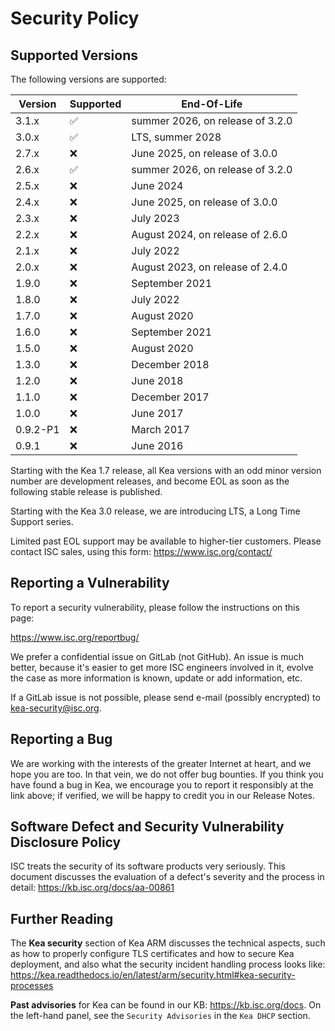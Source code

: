 # Security Policy

## Supported Versions

The following versions are supported:

| Version | Supported          | End-Of-Life                      |
| ------- | ------------------ | -------------------------------- |
| 3.1.x   | :white_check_mark: | summer 2026, on release of 3.2.0 |
| 3.0.x   | :white_check_mark: | LTS, summer 2028                 |
| 2.7.x   | :x:                | June 2025, on release of 3.0.0   |
| 2.6.x   | :white_check_mark: | summer 2026, on release of 3.2.0 |
| 2.5.x   | :x:                | June 2024                        |
| 2.4.x   | :x:                | June 2025, on release of 3.0.0   |
| 2.3.x   | :x:                | July 2023                        |
| 2.2.x   | :x:                | August 2024, on release of 2.6.0 |
| 2.1.x   | :x:                | July 2022                        |
| 2.0.x   | :x:                | August 2023, on release of 2.4.0 |
| 1.9.0   | :x:                | September 2021                   |
| 1.8.0   | :x:                | July 2022                        |
| 1.7.0   | :x:                | August 2020                      |
| 1.6.0   | :x:                | September 2021                   |
| 1.5.0   | :x:                | August 2020                      |
| 1.3.0   | :x:                | December 2018                    |
| 1.2.0   | :x:                | June 2018                        |
| 1.1.0   | :x:                | December 2017                    |
| 1.0.0   | :x:                | June 2017                        |
| 0.9.2-P1| :x:                | March 2017                       |
| 0.9.1   | :x:                | June 2016                        |

Starting with the Kea 1.7 release, all Kea versions with an odd minor
version number are development releases, and become EOL as soon as the
following stable release is published.

Starting with the Kea 3.0 release, we are introducing LTS, a Long Time
Support series.

Limited past EOL support may be available to higher-tier customers.
Please contact ISC sales, using this form: https://www.isc.org/contact/

## Reporting a Vulnerability

To report a security vulnerability, please follow the instructions on this
page:

https://www.isc.org/reportbug/

We prefer a confidential issue on GitLab (not GitHub). An issue is
much better, because it's easier to get more ISC engineers involved in it,
evolve the case as more information is known, update or add information, etc.

If a GitLab issue is not possible, please send e-mail (possibly encrypted)
to kea-security@isc.org.

## Reporting a Bug

We are working with the interests of the greater Internet at heart, and we
hope you are too. In that vein, we do not offer bug bounties. If you think
you have found a bug in Kea, we encourage you to report it responsibly at the
link above; if verified, we will be happy to credit you in our Release Notes.

## Software Defect and Security Vulnerability Disclosure Policy

ISC treats the security of its software products very seriously. This
document discusses the evaluation of a defect's severity and the process
in detail: https://kb.isc.org/docs/aa-00861

## Further Reading

The **Kea security** section of Kea ARM discusses the technical
aspects, such as how to properly configure TLS certificates and how to secure
Kea deployment, and also what the security incident handling process
looks like: https://kea.readthedocs.io/en/latest/arm/security.html#kea-security-processes

**Past advisories** for Kea can be found in our KB: https://kb.isc.org/docs.
On the left-hand panel, see the `Security Advisories` in the `Kea DHCP` section.
